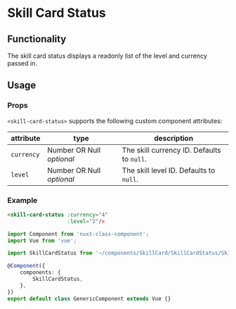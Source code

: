 # Skill Card Status

## Functionality

The skill card status displays a readonly list of the level and currency passed in.

## Usage

### Props

`<skill-card-status>` supports the following custom component attributes:

| attribute | type | description
| --- | --- | ---
| `currency` | Number OR Null *optional* | The skill currency ID. Defaults to `null`.
| `level` | Number OR Null *optional* | The skill level ID. Defaults to `null`.

### Example

```html
<skill-card-status :currency="4"
                   :level="2"/>
```

```ts
import Component from 'nuxt-class-component';
import Vue from 'vue';

import SkillCardStatus from '~/components/SkillCard/SkillCardStatus/SkillCardStatus.vue';

@Component({
    components: {
        SkillCardStatus,
    },
})
export default class GenericComponent extends Vue {}
```